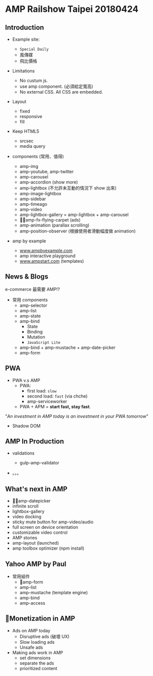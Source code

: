 # AMP Railshow Taipei 20180424

## Introduction

* Example site:
  * `Special Daily`
  * 風傳媒
  * 飛比價格

* Limitations
  * No custum js.
  * use amp component. (必須給定寬高)
  * No external CSS. All CSS are embedded.

* Layout
  * fixed
  * responsive
  * fill
* Keep HTML5
  * srcsec
  * media query

* components (常用、值得)
  * amp-img
  * amp-youtube, amp-twitter
  * amp-carousel
  * amp-accordion (show more)
  * amp-lightbox (不允許未互動的情況下 show 出來)
  * amp-image-lightbox
  * amp-sidebar
  * amp-timeago
  * amp-video
  * amp-lightbox-gallery = amp-lightbox + amp-carousel
  * amp-fx-flying-carpet (ads)
  * amp-animation (parallax scrolling)
  * amp-position-observer (根據使用者滑動幅度做 animation)

* amp by example
  * www.ampbyexample.com
  * amp interactive playground
  * www.ampstart.com (templates)

## News & Blogs

e-commerce  最需要 AMP!?

* 常用 components
  * amp-selector
  * amp-list
  * amp-state
  * amp-bind
    * State
    * Binding
    * Mutation
    * `JavaScript Lite`
  * amp-bind + amp-mustache + amp-date-picker
  * amp-form

## PWA

* PWA v.s AMP
  * PWA:
    * first load: `slow`
    * second load: `fast` (via chche)
    * amp-serviceworker
  * PWA + APM = **start fast, stay fast**.

"*An investment in AMP today is an investment in your PWA tomorrow*"

* Shadow DOM

## AMP In Production

* validations
  * gulp-amp-validator

* 。。。

## What's next in AMP

  * amp-datepicker
  * infinite scroll
  * lightbox-gallery
  * video docking
  * sticky mute button for amp-video/audio
  * full screen on device orientation
  * customizable video control
  * AMP stories
  * amp-layout (launched)
  * amp toolbox optimizer (npm install)

## Yahoo AMP by Paul

* 常用組件
  * amp-form
  * amp-list
  * amp-mustache (template engine)
  * amp-bind
  * amp-access

## Monetization in AMP

* Ads on AMP today
  * Disruptive ads (破壞 UX)
  * Slow loading ads
  * Unsafe ads
* Making ads work in AMP
  * set dimensions
  * separate the ads
  * prioritized content
